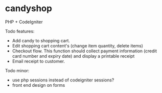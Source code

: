 candyshop
=========

PHP + CodeIgniter


Todo features:
- Add candy to shopping cart.
- Edit shopping cart content's (change item quantity, delete items)
- Checkout flow. This function should collect payment information (credit card number and expiry date) and display a printable receipt
- Email receipt to customer. 

Todo minor:
- use php sessions instead of codeigniter sessions?
- front end design on forms